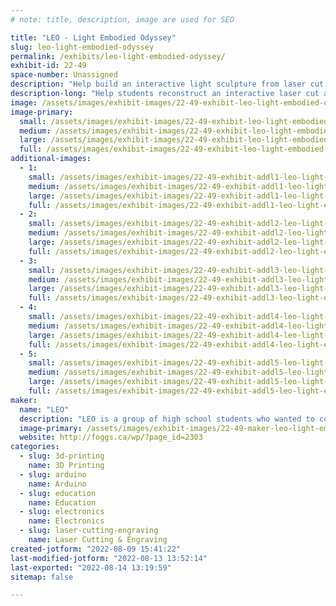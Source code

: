 ```yaml
---
# note: title, description, image are used for SEO

title: "LEO - Light Embodied Odyssey"
slug: leo-light-embodied-odyssey
permalink: /exhibits/leo-light-embodied-odyssey/
exhibit-id: 22-49
space-number: Unassigned
description: "Help build an interactive light sculpture from laser cut acrylic, LEDs & customized circuit boards. "
description-long: "Help students reconstruct an interactive laser cut acrylic light sculpture that displays light patterns that mimic emotions when humans are present. Learn how to solder the customized circuit boards and LEDs as well as design your own light patterns that would be displayed in the art that evolves over the faire. "
image: /assets/images/exhibit-images/22-49-exhibit-leo-light-embodied-odyssey-img-9211-large.png
image-primary: 
  small: /assets/images/exhibit-images/22-49-exhibit-leo-light-embodied-odyssey-img-9211-small.png
  medium: /assets/images/exhibit-images/22-49-exhibit-leo-light-embodied-odyssey-img-9211-medium.png
  large: /assets/images/exhibit-images/22-49-exhibit-leo-light-embodied-odyssey-img-9211-large.png
  full: /assets/images/exhibit-images/22-49-exhibit-leo-light-embodied-odyssey-img-9211-full.png
additional-images: 
  - 1:
    small: /assets/images/exhibit-images/22-49-exhibit-addl1-leo-light-embodied-odyssey-img-2321-2048x1536-small.jpg
    medium: /assets/images/exhibit-images/22-49-exhibit-addl1-leo-light-embodied-odyssey-img-2321-2048x1536-medium.jpg
    large: /assets/images/exhibit-images/22-49-exhibit-addl1-leo-light-embodied-odyssey-img-2321-2048x1536-large.jpg
    full: /assets/images/exhibit-images/22-49-exhibit-addl1-leo-light-embodied-odyssey-img-2321-2048x1536-full.jpg
  - 2:
    small: /assets/images/exhibit-images/22-49-exhibit-addl2-leo-light-embodied-odyssey-img-8784-small.jpg
    medium: /assets/images/exhibit-images/22-49-exhibit-addl2-leo-light-embodied-odyssey-img-8784-medium.jpg
    large: /assets/images/exhibit-images/22-49-exhibit-addl2-leo-light-embodied-odyssey-img-8784-large.jpg
    full: /assets/images/exhibit-images/22-49-exhibit-addl2-leo-light-embodied-odyssey-img-8784-full.jpg
  - 3:
    small: /assets/images/exhibit-images/22-49-exhibit-addl3-leo-light-embodied-odyssey-img-9209-small.png
    medium: /assets/images/exhibit-images/22-49-exhibit-addl3-leo-light-embodied-odyssey-img-9209-medium.png
    large: /assets/images/exhibit-images/22-49-exhibit-addl3-leo-light-embodied-odyssey-img-9209-large.png
    full: /assets/images/exhibit-images/22-49-exhibit-addl3-leo-light-embodied-odyssey-img-9209-full.png
  - 4:
    small: /assets/images/exhibit-images/22-49-exhibit-addl4-leo-light-embodied-odyssey-leo-background-small.jpg
    medium: /assets/images/exhibit-images/22-49-exhibit-addl4-leo-light-embodied-odyssey-leo-background-medium.jpg
    large: /assets/images/exhibit-images/22-49-exhibit-addl4-leo-light-embodied-odyssey-leo-background-large.jpg
    full: /assets/images/exhibit-images/22-49-exhibit-addl4-leo-light-embodied-odyssey-leo-background-full.jpg
  - 5:
    small: /assets/images/exhibit-images/22-49-exhibit-addl5-leo-light-embodied-odyssey-new-sai-jpg-small.png
    medium: /assets/images/exhibit-images/22-49-exhibit-addl5-leo-light-embodied-odyssey-new-sai-jpg-medium.png
    large: /assets/images/exhibit-images/22-49-exhibit-addl5-leo-light-embodied-odyssey-new-sai-jpg-large.png
    full: /assets/images/exhibit-images/22-49-exhibit-addl5-leo-light-embodied-odyssey-new-sai-jpg-full.png
maker: 
  name: "LEO"
  description: "LEO is a group of high school students who wanted to combine Physics, Coding, Psychology, Laser Cutting, Soldering and 3D printing to make an interactive Art installation that would bring students together while being physically distanced during the pandemic. The A in STEAM is a central component to learning the science, engineering, math and technology all coming together to MAKE something that brings people together. Students laser cut acrylic, soldered circuit boards and LEDs, coded Raspberry Pis and investigated psychology to create an interactive light sculpture in the form of a chandelier that triggers a light pattern that mimics different emotions when humans are present.  "
  image-primary: /assets/images/exhibit-images/22-49-maker-leo-light-embodied-odyssey-chase-leo-medium.png
  website: http://foggs.ca/wp/?page_id=2303
categories: 
  - slug: 3d-printing
    name: 3D Printing
  - slug: arduino
    name: Arduino
  - slug: education
    name: Education
  - slug: electronics
    name: Electronics
  - slug: laser-cutting-engraving
    name: Laser Cutting & Engraving
created-jotform: "2022-08-09 15:41:22"
last-modified-jotform: "2022-08-13 13:52:14"
last-exported: "2022-08-14 13:19:59"
sitemap: false

---
```

